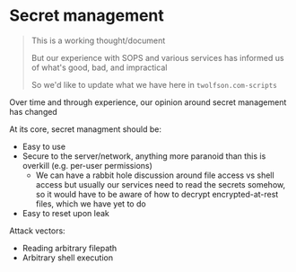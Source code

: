 # Secret management
> This is a working thought/document
>
> But our experience with SOPS and various services has informed us of what's good, bad, and impractical
>
> So we'd like to update what we have here in `twolfson.com-scripts`

Over time and through experience, our opinion around secret management has changed

At its core, secret managment should be:

- Easy to use
- Secure to the server/network, anything more paranoid than this is overkill (e.g. per-user permissions)
  - We can have a rabbit hole discussion around file access vs shell access but usually our services need to read the secrets somehow, so it would have to be aware of how to decrypt encrypted-at-rest files, which we have yet to do
- Easy to reset upon leak

Attack vectors:
- Reading arbitrary filepath
- Arbitrary shell execution
